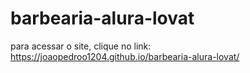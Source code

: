 # barbearia-alura-lovat

para acessar o site, clique no link:
https://joaopedroo1204.github.io/barbearia-alura-lovat/
